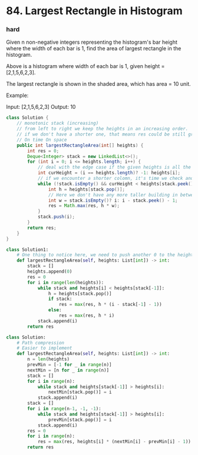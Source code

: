 # 84. Largest Rectangle in Histogram
### hard

Given n non-negative integers representing the histogram's bar height where the width of each bar is 1, find the area of largest rectangle in the histogram.

 


Above is a histogram where width of each bar is 1, given height = [2,1,5,6,2,3].

 


The largest rectangle is shown in the shaded area, which has area = 10 unit.

 

Example:

Input: [2,1,5,6,2,3]
Output: 10

```java
class Solution {
    // monotonic stack (increasing)
    // from left to right we keep the heights in an increasing order.
    // if we don't have a shorter one, that means res could be still growing
    // On time On space
    public int largestRectangleArea(int[] heights) {
        int res = 0;
        Deque<Integer> stack = new LinkedList<>();
        for (int i = 0; i <= heights.length; i++) {
            // deal with the edge case if the given heights is all the way increasing
            int curHeight = (i == heights.length)? -1: heights[i];
            // if we encounter a shorter colomn, it's time we check and update the res
            while (!stack.isEmpty() && curHeight < heights[stack.peek()]) {
                int h = heights[stack.pop()];
                // Here we don't have any more taller building in between, so it's safe that this height is the smallest in this interval.
                int w = stack.isEmpty()? i: i - stack.peek() - 1; 
                res = Math.max(res, h * w);
            }
            stack.push(i);
        }
        return res;
    }
}
```

```python
class Solution1:
    # One thing to notice here, we need to push another 0 to the heights, so that we can check all elements.
    def largestRectangleArea(self, heights: List[int]) -> int:
        stack = []
        heights.append(0)
        res = 0
        for i in range(len(heights)):
            while stack and heights[i] < heights[stack[-1]]:
                h = heights[stack.pop()]
                if stack:
                    res = max(res, h * (i - stack[-1] - 1))
                else:
                    res = max(res, h * i)
            stack.append(i)
        return res

class Solution:
    # Path compression
    # Easier to implement
    def largestRectangleArea(self, heights: List[int]) -> int:
        n = len(heights)
        prevMin = [-1 for _ in range(n)]
        nextMin = [n for _ in range(n)]
        stack = []
        for i in range(n):
            while stack and heights[stack[-1]] > heights[i]:
                nextMin[stack.pop()] = i
            stack.append(i)
        stack = []
        for i in range(n-1, -1, -1):
            while stack and heights[stack[-1]] > heights[i]:
                prevMin[stack.pop()] = i
            stack.append(i)
        res = 0
        for i in range(n):
            res = max(res, heights[i] * (nextMin[i] - prevMin[i] - 1))
        return res
```